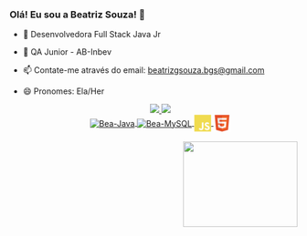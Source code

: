 ### Olá! Eu sou a Beatriz Souza! 👋

- 🌱 Desenvolvedora Full Stack Java Jr 
- 🧮 QA Junior - AB-Inbev 
- 📫 Contate-me através do email: beatrizgsouza.bgs@gmail.com
- 😄 Pronomes: Ela/Her



  <div align="center">
  <a href="https://github.com/BeaSouzaa">
    <img height="180em" src="https://github-readme-stats.vercel.app/api?username=BeaSouzaa&show_icons=true&theme=dracula&include_all_commits=true&count_private=true"/>
  <img height="160em" src="https://github-readme-stats.vercel.app/api/top-langs/?username=BeaSouzaa&layout=compact&langs_count=7&theme=dracula"/>
 
  <div>
                                       
  <img align = "center" alt ="Bea-Java" height= "30" width = "30" src = "https://cdn.jsdelivr.net/gh/devicons/devicon/icons/java/java-original-wordmark.svg">
  <img align="center" alt="Bea-MySQL" height="30" width="30" src="https://cdn.jsdelivr.net/gh/devicons/devicon/icons/mysql/mysql-original.svg" >
  <img align="center" alt="Bea-Js" height="30" width="30" src="https://raw.githubusercontent.com/devicons/devicon/master/icons/javascript/javascript-plain.svg">
  <img align="center" alt="Bea-HTML" height="30" width="30" src="https://raw.githubusercontent.com/devicons/devicon/master/icons/html5/html5-original.svg">
  <div style="display: inline_block"><br <>
  <img align = "right" alt "Bea-Gif" height = "150" width= "200" src="https://media3.giphy.com/media/3otPoo8NDLOmzvTJF6/giphy.gif">
  


